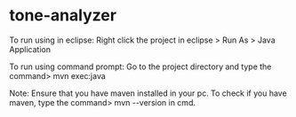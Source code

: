 # tone-analyzer

To run using in eclipse: Right click the project in eclipse > Run As > Java Application

To run using command prompt: Go to the project directory and type the command> mvn exec:java

Note: Ensure that you have maven installed in your pc. To check if you have maven, type the command> mvn --version in cmd.
